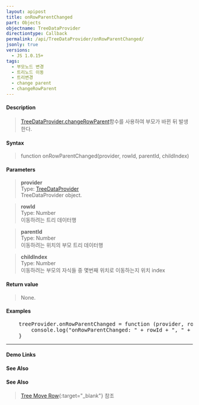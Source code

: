 ```yaml
---
layout: apipost
title: onRowParentChanged
part: Objects
objectname: TreeDataProvider
directiontype: Callback
permalink: /api/TreeDataProvider/onRowParentChanged/
jsonly: true
versions:
  - JS 1.0.15+
tags:
  - 부모노드 변경
  - 트리노드 이동
  - 트리변경
  - change parent
  - changeRowParent
---
```



#### Description

> [TreeDataProvider.changeRowParent](/api/TreeDataProvider/changeRowParent/)함수를 사용하여 부모가 바뀐 뒤 발생한다. 

#### Syntax

> function onRowParentChanged(provider, rowId, parentId, childIndex)  

#### Parameters

> **provider**  
> Type: [TreeDataProvider](/api/TreeDataProvider/)  
> TreeDataProvider object.   

> **rowId**    
> Type: Number    
> 이동하려는 트리 데이터행   

> **parentId**    
> Type: Number    
> 이동하려는 위치의 부모 트리 데이터행       

> **childIndex**    
> Type: Number    
> 이동하려는 부모의 자식들 중 몇번째 위치로 이동하는지 위치 index  

#### Return value

> None. 

#### Examples 

<pre class="prettyprint">
    treeProvider.onRowParentChanged = function (provider, rowId, parentId, childIndex)  {
        console.log("onRowParentChanged: " + rowId + ", " + parentId + ", " + childIndex);
    }
</pre>

---

#### Demo Links
#### See Also

#### See Also

> [Tree Move Row](http://demo.realgrid.net/Demo/TreeMoveRow){:target="_blank"} 참조   